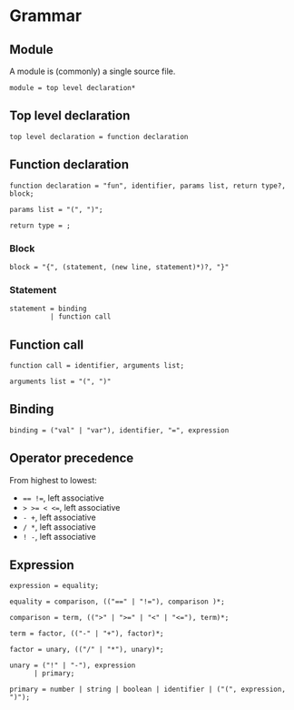 # Grammar


## Module

A module is (commonly) a single source file.

```ebnf
module = top level declaration*
```


## Top level declaration

```ebnf
top level declaration = function declaration
```


## Function declaration

```ebnf
function declaration = "fun", identifier, params list, return type?, block;

params list = "(", ")";

return type = ;
```


### Block

```ebnf
block = "{", (statement, (new line, statement)*)?, "}"
```


### Statement

```ebnf
statement = binding
          | function call
```


## Function call

```ebnf
function call = identifier, arguments list;

arguments list = "(", ")"
```


## Binding

```ebnf
binding = ("val" | "var"), identifier, "=", expression
```


## Operator precedence

From highest to lowest:

- `== !=`, left associative
- `> >= < <=`, left associative
- `- +`, left associative
- `/ *`, left associative
- `! -`, left associative

## Expression

```ebnf
expression = equality;

equality = comparison, (("==" | "!="), comparison )*;

comparison = term, ((">" | ">=" | "<" | "<="), term)*;

term = factor, (("-" | "+"), factor)*;

factor = unary, (("/" | "*"), unary)*;

unary = ("!" | "-"), expression
      | primary;

primary = number | string | boolean | identifier | ("(", expression, ")");
```




